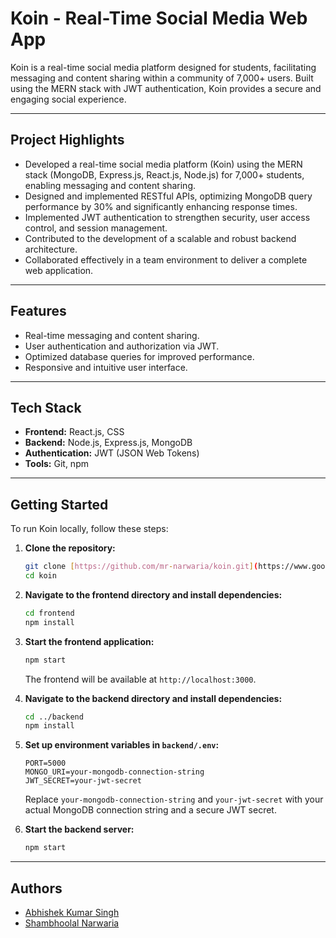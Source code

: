 # Koin - Real-Time Social Media Web App

Koin is a real-time social media platform designed for students, facilitating messaging and content sharing within a community of 7,000+ users. Built using the MERN stack with JWT authentication, Koin provides a secure and engaging social experience.

---

## Project Highlights

* Developed a real-time social media platform (Koin) using the MERN stack (MongoDB, Express.js, React.js, Node.js) for 7,000+ students, enabling messaging and content sharing.
* Designed and implemented RESTful APIs, optimizing MongoDB query performance by 30% and significantly enhancing response times.
* Implemented JWT authentication to strengthen security, user access control, and session management.
* Contributed to the development of a scalable and robust backend architecture.
* Collaborated effectively in a team environment to deliver a complete web application.

---

## Features

* Real-time messaging and content sharing.
* User authentication and authorization via JWT.
* Optimized database queries for improved performance.
* Responsive and intuitive user interface.

---

## Tech Stack

* **Frontend:** React.js, CSS
* **Backend:** Node.js, Express.js, MongoDB
* **Authentication:** JWT (JSON Web Tokens)
* **Tools:** Git, npm

---

## Getting Started

To run Koin locally, follow these steps:

1.  **Clone the repository:**

    ```bash
    git clone [https://github.com/mr-narwaria/koin.git](https://www.google.com/search?q=https://github.com/mr-narwaria/koin.git)
    cd koin
    ```

2.  **Navigate to the frontend directory and install dependencies:**

    ```bash
    cd frontend
    npm install
    ```

3.  **Start the frontend application:**

    ```bash
    npm start
    ```

    The frontend will be available at `http://localhost:3000`.

4.  **Navigate to the backend directory and install dependencies:**

    ```bash
    cd ../backend
    npm install
    ```

5.  **Set up environment variables in `backend/.env`:**

    ```
    PORT=5000
    MONGO_URI=your-mongodb-connection-string
    JWT_SECRET=your-jwt-secret
    ```

    Replace `your-mongodb-connection-string` and `your-jwt-secret` with your actual MongoDB connection string and a secure JWT secret.

6.  **Start the backend server:**

    ```bash
    npm start
    ```

---

## Authors

* [Abhishek Kumar Singh](https://github.com/AbhiSinghiitr)
* [Shambhoolal Narwaria](https://github.com/mr-narwaria)

